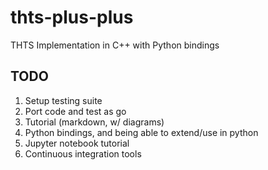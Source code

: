 # thts-plus-plus
THTS Implementation in C++ with Python bindings


## TODO
1. Setup testing suite
2. Port code and test as go
3. Tutorial (markdown, w/ diagrams)
4. Python bindings, and being able to extend/use in python 
5. Jupyter notebook tutorial
6. Continuous integration tools
